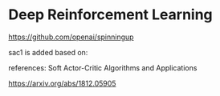 

Deep Reinforcement Learning 
==================================
https://github.com/openai/spinningup

sac1 is added based on:

references:
Soft Actor-Critic Algorithms and Applications

https://arxiv.org/abs/1812.05905




